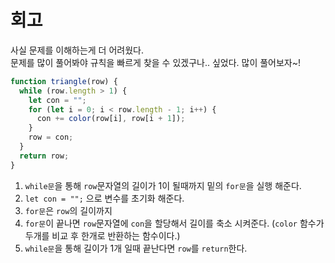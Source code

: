 # 회고

사실 문제를 이해하는게 더 어려웠다.<br>
문제를 많이 풀어봐야 규칙을 빠르게 찾을 수 있겠구나.. 싶었다. 많이 풀어보자~!<br>

```javascript
function triangle(row) {
  while (row.length > 1) {
    let con = "";
    for (let i = 0; i < row.length - 1; i++) {
      con += color(row[i], row[i + 1]);
    }
    row = con;
  }
  return row;
}
```
1. `while문`을 통해 `row`문자열의 길이가 1이 될때까지 밑의 `for문`을 실행 해준다.<br> 
2. `let con = "";` 으로 변수를 초기화 해준다.<br>
3. `for문`은 `row`의 길이까지
4. `for문`이 끝나면 `row`문자열에 `con`을 할당해서 길이를 축소 시켜준다. (`color` 함수가 두개를 비교 후 한개로 반환하는 함수이다.)
5. `while문`을 통해 길이가 1개 일때 끝난다면 `row`를 `return`한다.
